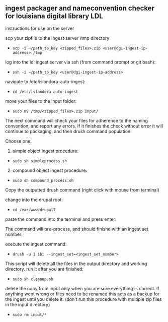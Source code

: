 ## ingest packager and nameconvention checker for louisiana digital library LDL

instructions for use on the server

scp your zipfile to the ingest server /tmp directory

- ```scp -i ~/path_to_key <zipped_files>.zip <user@dgi-ingest-ip-address>:/tmp```

log into the ldl ingest server via ssh (from command prompt or git bash):

- ```ssh -i ~/path_to_key <user@dgi-ingest-ip-address>```

navigate to /etc/islandora-auto-ingest:

- ```cd /etc/islandora-auto-ingest```

move your files to the input folder:

- ```sudo mv /tmp/<zipped_files>.zip input/```



The next command will check your files for adherence to the naming convention, and report any errors.
If it finishes the check without error it will continue to packaging, and then drush command population.

Choose one:

1.  simple object ingest procedure:

- ```sudo sh simpleprocess.sh```

2.  compound object ingest procedure:

- ```sudo sh compound_process.sh```



Copy the outputted drush command (right click with mouse from terminal)


change into the drupal root:

- ```cd /var/www/drupal7```

paste the command into the terminal and press enter:

The command will pre-process, and should finishe with an ingest set number:

execute the ingest command:

- ```drush -u 1 ibi --ingest_set=<ingest_set_number>```

This script will delete all the files in the output directory and working directory. run it after you are finished:

- ```sudo sh cleanup.sh```

delete the copy from input only when you are sure everything is correct. If anything went wrong or files need to be renamed this acts as a backup for the ingest until you delete it. (don't run this procedure with multiple zip files in the input directory)

- ```sudo rm input/*```




